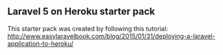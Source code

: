 ## Laravel 5 on Heroku starter pack

This starter pack was created by following this tutorial:
http://www.easylaravelbook.com/blog/2015/01/31/deploying-a-laravel-application-to-heroku/